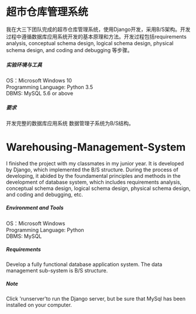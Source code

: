 # 超市仓库管理系统
我在大三下团队完成的超市仓库管理系统，使用Django开发，采用B/S架构。开发过程中遵循数据库应用系统开发的基本原理和方法。开发过程包括requirements analysis, conceptual schema design, logical schema design, physical schema design, and coding and debugging 等步骤。

##### 实验环境与工具<br/>
OS：Microsoft Windows 10<br/>
Programming Language: Python 3.5<br/>
DBMS: MySQL 5.6 or above<br/>

##### 要求
开发完整的数据库应用系统
数据管理子系统为B/S结构。

# Warehousing-Management-System
I finished the project with my classmates in my junior year. It is developed by Django, which implemented the B/S structure. During the process of developing, it abided by the foundamental principles and methods in the development of database system, which includes requirements analysis, conceptual schema design, logical schema design, physical schema design, and coding and debugging, etc.

##### Environment and Tools
OS：Microsoft Windows <br/>
Programming Language: Python<br/>
DBMS: MySQL<br/>

##### Requirements
Develop a fully functional database application system.
The data management sub-system is B/S structure.

##### Note
Click 'runserver'to run the Django server, but be sure that MySql has been installed on your computer.
